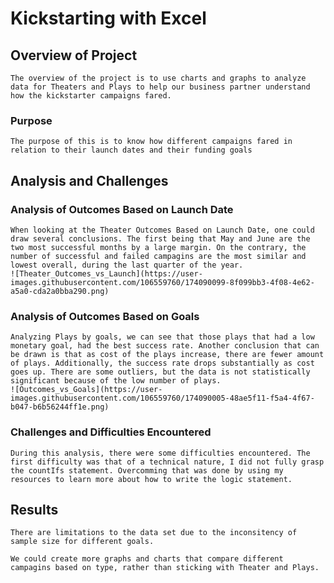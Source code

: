 # Kickstarting with Excel

## Overview of Project

    The overview of the project is to use charts and graphs to analyze data for Theaters and Plays to help our business partner understand how the kickstarter campaigns fared. 


### Purpose

    The purpose of this is to know how different campaigns fared in relation to their launch dates and their funding goals

## Analysis and Challenges

### Analysis of Outcomes Based on Launch Date

    When looking at the Theater Outcomes Based on Launch Date, one could draw several conclusions. The first being that May and June are the two most successful months by a large margin. On the contrary, the number of successful and failed campagins are the most similar and lowest overall, during the last quarter of the year.
    ![Theater_Outcomes_vs_Launch](https://user-images.githubusercontent.com/106559760/174090099-8f099bb3-4f08-4e62-a5a0-cda2a0bba290.png)

  


### Analysis of Outcomes Based on Goals

    Analyzing Plays by goals, we can see that those plays that had a low monetary goal, had the best success rate. Another conclusion that can be drawn is that as cost of the plays increase, there are fewer amount of plays. Additionally, the success rate drops substantially as cost goes up. There are some outliers, but the data is not statistically significant because of the low number of plays. 
    ![Outcomes_vs_Goals](https://user-images.githubusercontent.com/106559760/174090005-48ae5f11-f5a4-4f67-b047-b6b56244ff1e.png)


### Challenges and Difficulties Encountered

    During this analysis, there were some difficulties encountered. The first difficulty was that of a technical nature, I did not fully grasp the countIfs statement. Overcomming that was done by using my resources to learn more about how to write the logic statement. 

## Results

    There are limitations to the data set due to the inconsitency of sample size for different goals. 

    We could create more graphs and charts that compare different campagins based on type, rather than sticking with Theater and Plays.

